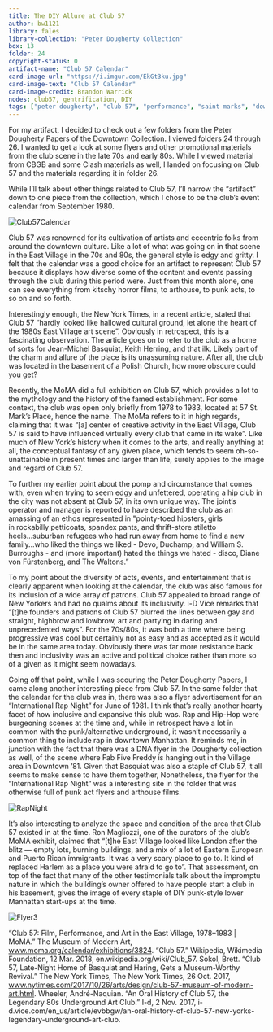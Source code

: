 ```yaml
---
title: The DIY Allure at Club 57
author: bw1121
library: fales
library-collection: "Peter Dougherty Collection"
box: 13
folder: 24
copyright-status: 0
artifact-name: "Club 57 Calendar"
card-image-url: "https://i.imgur.com/EkGt3ku.jpg"
card-image-text: "Club 57 Calendar"
card-image-credit: Brandon Warrick
nodes: club57, gentrification, DIY
tags: ["peter dougherty", "club 57", "performance", "saint marks", "downtown"]
---
```

For my artifact, I decided to check out a few folders from the Peter Dougherty Papers of the Downtown Collection. I viewed folders 24 through 26. I wanted to get a look at some flyers and other promotional materials from the club scene in the late 70s and early 80s. While I viewed material from CBGB and some Clash materials as well, I landed on focusing on Club 57 and the materials regarding it in folder 26.

While I’ll talk about other things related to Club 57, I’ll narrow the “artifact” down to one piece from the collection, which I chose to be the club’s event calendar from September 1980.

![Club57Calendar](https://i.imgur.com/EkGt3ku.jpg)

Club 57 was renowned for its cultivation of artists and eccentric folks from around the downtown culture. Like a lot of what was going on in that scene in the East Village in the 70s and 80s, the general style is edgy and gritty. I felt that the calendar was a good choice for an artifact to represent Club 57 because it displays how diverse some of the content and events passing through the club during this period were. Just from this month alone, one can see everything from kitschy horror films, to arthouse, to punk acts, to so on and so forth.

Interestingly enough, the New York Times, in a recent article, stated that Club 57 “hardly looked like hallowed cultural ground, let alone the heart of the 1980s East Village art scene”. Obviously in retrospect, this is a fascinating observation. The article goes on to refer to the club as a home of sorts for Jean-Michel Basquiat, Keith Herring, and that ilk. Likely part of the charm and allure of the place is its unassuming nature. After all, the club was located in the basement of a Polish Church, how more obscure could you get?

Recently, the MoMA did a full exhibition on Club 57, which provides a lot to the mythology and the history of the famed establishment. For some context, the club was open only briefly from 1978 to 1983, located at 57 St. Mark’s Place, hence the name. The MoMa refers to it in high regards, claiming that it was “[a] center of creative activity in the East Village, Club 57 is said to have influenced virtually every club that came in its wake”. Like much of New York’s history when it comes to the arts, and really anything at all, the conceptual fantasy of any given place, which tends to seem oh-so-unattainable in present times and larger than life, surely applies to the image and regard of Club 57.

To further my earlier point about the pomp and circumstance that comes with, even when trying to seem edgy and unfettered, operating a hip club in the city was not absent at Club 57, in its own unique way. The joint’s operator and manager is reported to have described the club as an amassing of an ethos represented in "pointy-toed hipsters, girls in rockabilly petticoats, spandex pants, and thrift-store stiletto heels...suburban refugees who had run away from home to find a new family...who liked the things we liked - Devo, Duchamp, and William S. Burroughs - and (more important) hated the things we hated - disco, Diane von Fürstenberg, and The Waltons.”

To my point about the diversity of acts, events, and entertainment that is clearly apparent when looking at the calendar, the club was also famous for its inclusion of a wide array of patrons. Club 57 appealed to broad range of New Yorkers and had no qualms about its inclusivity. i-D Vice remarks that “[t]he founders and patrons of Club 57 blurred the lines between gay and straight, highbrow and lowbrow, art and partying in daring and unprecedented ways”. For the 70s/80s, it was both a time where being progressive was cool but certainly not as easy and as accepted as it would be in the same area today. Obviously there was far more resistance back then and inclusivity was an active and political choice rather than more so of a given as it might seem nowadays.

Going off that point, while I was scouring the Peter Dougherty Papers, I came along another interesting piece from Club 57. In the same folder that the calendar for the club was in, there was also a flyer advertisement for an “International Rap Night” for June of 1981. I think that’s really another hearty facet of how inclusive and expansive this club was. Rap and Hip-Hop were burgeoning scenes at the time and, while in retrospect have a lot in common with the punk/alternative underground, it wasn’t necessarily a common thing to include rap in downtown Manhattan. It reminds me, in junction with the fact that there was a DNA flyer in the Dougherty collection as well, of the scene where Fab Five Freddy is hanging out in the Village area in Downtown ’81. Given that Basquiat was also a staple of Club 57, it all seems to make sense to have them together, Nonetheless, the flyer for the “International Rap Night” was a interesting site in the folder that was otherwise full of punk act flyers and arthouse films.

![RapNight](https://i.imgur.com/rrkPA0F.jpg)

It’s also interesting to analyze the space and condition of the area that Club 57 existed in at the time. Ron Magliozzi, one of the curators of the club’s MoMA exhibit, claimed that “[t]he East Village looked like London after the blitz — empty lots, burning buildings, and a mix of a lot of Eastern European and Puerto Rican immigrants. It was a very scary place to go to. It kind of replaced Harlem as a place you were afraid to go to”. That assessment, on top of the fact that many of the other testimonials talk about the impromptu nature in which the building’s owner offered to have people start a club in his basement, gives the image of every staple of DIY punk-style lower Manhattan start-ups at the time.

![Flyer3](https://i.imgur.com/jKdPPzc.jpg)

“Club 57: Film, Performance, and Art in the East Village, 1978–1983 | MoMA.” The Museum of Modern Art, www.moma.org/calendar/exhibitions/3824.
“Club 57.” Wikipedia, Wikimedia Foundation, 12 Mar. 2018, en.wikipedia.org/wiki/Club_57.
Sokol, Brett. “Club 57, Late-Night Home of Basquiat and Haring, Gets a Museum-Worthy Revival.” The New York Times, The New York Times, 26 Oct. 2017, www.nytimes.com/2017/10/26/arts/design/club-57-museum-of-modern-art.html.
Wheeler, André-Naquian. “An Oral History of Club 57, the Legendary 80s Underground Art Club.” I-d, 2 Nov. 2017, i-d.vice.com/en_us/article/evbbgw/an-oral-history-of-club-57-new-yorks-legendary-underground-art-club.
